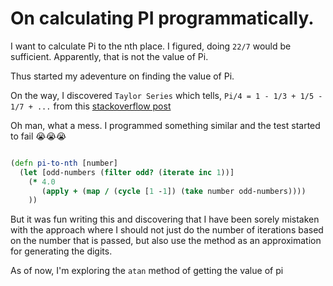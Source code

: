 # On calculating PI programmatically.

I want to calculate Pi to the nth place. I figured, doing `22/7` would be sufficient. Apparently, that is not the value of Pi.

Thus started my adeventure on finding the value of Pi.

On the way, I discovered `Taylor Series` which tells, `Pi/4 = 1 - 1/3 + 1/5 - 1/7 + ...` from this [stackoverflow post](https://stackoverflow.com/questions/2654749/how-is-pi-%CF%80-calculated)

Oh man, what a mess. I programmed something similar and the test started to fail 😭😭😭

``` clojure

(defn pi-to-nth [number]
  (let [odd-numbers (filter odd? (iterate inc 1))]
    (* 4.0
       (apply + (map / (cycle [1 -1]) (take number odd-numbers))))
    ))
```

But it was fun writing this and discovering that I have been sorely mistaken with the approach 
where I should not just do the number of iterations based on the number that is passed,
but also use the method as an approximation for generating the digits.

As of now, I'm exploring the `atan` method of getting the value of pi
